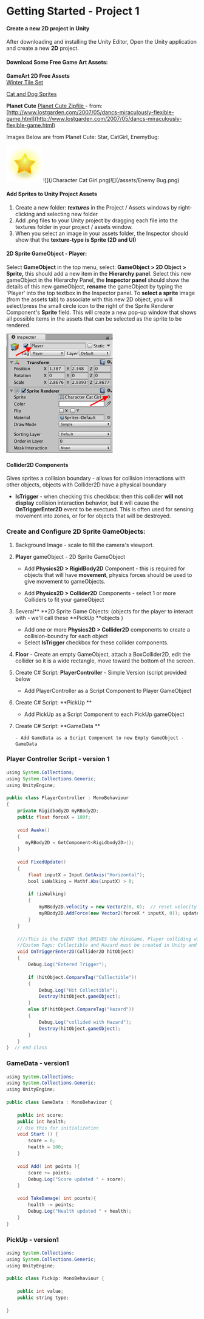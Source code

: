 # Getting Started - Project 1

#### Create a new 2D project in Unity

After downloading and installing the Unity Editor, Open the Unity application and create a new **2D** project.

#### Download Some Free Game Art Assets:

**GameArt 2D Free Assets**  
[Winter Tile Set](https://www.gameart2d.com/winter-platformer-game-tileset.html)

[Cat and Dog Sprites](https://www.gameart2d.com/cat-and-dog-free-sprites.html)

**Planet Cute** [Planet Cute Zipfile ](https://utdallas.box.com/v/planet-cute-zipfile) - from: [http://www.lostgarden.com/2007/05/dancs-miraculously-flexible-game.html](http://www.lostgarden.com/2007/05/dancs-miraculously-flexible-game.html)

Images Below are from Planet Cute: Star, CatGirl, EnemyBug:

![](/star.png)![](/Character Cat Girl.png)![](/assets/Enemy Bug.png)

#### Add Sprites to Unity Project Assets

1. Create a new folder: _**textures**_ in the Project / Assets windows by right-clicking and selecting new folder 
2. Add .png files to your Unity project by dragging each file into the textures folder in your project / assets window. 
3. When you select an image in your assets folder, the Inspector should show that the **texture-type is Sprite \(2D and UI\)**

#### 2D Sprite GameObject - Player:

Select **GameObject** in the top menu, select: **GameObject &gt; 2D Object &gt; Sprite,** this should add a new item in the **Hierarchy panel**.  Select this new gameObject in the Hierarchy Panel,  the **Inspector panel** should show the details of this new gameObject, **rename** the gameObject by typing the 'Player' into the top textbox in the Inspector panel. To **select a sprite** image \(from the assets tab\) to associate with this new 2D object, you will select/press the small circle icon to the right of the Sprite Renderer Component's **Sprite** field. This will create a new pop-up window that shows all possible items in the assets that can be selected as the sprite to be rendered.  

![](/assets/SelectSpriteImg.png)



#### Collider2D Components

Gives sprites a collision boundary - allows for collision interactions with other objects, objects with Collider2D have a physical boundary

* **IsTrigger** - when checking this checkbox: then this collider **will not display** collision interaction behavior, but it will cause the **OnTriggerEnter2D** event to be exectued. This is often used for sensing movement into zones, or for for objects that will be destroyed.   

### Create and Configure 2D Sprite GameObjects:

1. Background Image - scale to fill the camera's viewport. 
2. **Player** gameObject - 2D Sprite GameObject
    * Add **Physics2D &gt; RigidBody2D** Component - this is required for objects that will have **movement**, physics forces should be used to give movement to gameObjects.
    
    * Add **Physics2D &gt; Collider2D** Components - select 1 or more Colliders to fit your gameObject
   

3. Several** **2D Sprite Game Objects: \(objects for the player to interact with - we'll call these **PickUp **objects \)

   * Add one or more **Physics2D &gt; Collider2D** components to create a collision-boundry for each object
   * Select **IsTrigger** checkbox for these collider components.

4. **Floor** - Create an empty GameObject, attach a  BoxCollider2D, edit the collider so it is a wide rectangle, move toward the bottom of the screen.

5. Create C\# Script:  **PlayerController** - Simple Version \(script provided below

     - Add PlayerController as a Script Component to Player GameObject  

6. Create C\# Script:  **PickUp **
    - Add PickUp as a Script Component to each PickUp gameObject

7.  Create C\# Script: **GameData **

        - Add GameData as a Script Component to new Empty GameObject - GameData

### Player Controller Script - version 1

```java
using System.Collections;
using System.Collections.Generic;
using UnityEngine;

public class PlayerController : MonoBehaviour
{
    private Rigidbody2D myRBody2D;
    public float forceX = 100f;

    void Awake()
    {
       myRBody2D = GetComponent<Rigidbody2D>();
    }

    void FixedUpdate()
    {
        float inputX = Input.GetAxis("Horizontal");
        bool isWalking = Mathf.Abs(inputX) > 0;

        if (isWalking)
        {
            myRBody2D.velocity = new Vector2(0, 0);  // reset velocity to 0
            myRBody2D.AddForce(new Vector2(forceX * inputX, 0)); update x component velocity by adding a force, nothing happens to y velocity
        }
    }

    ////This is the EVENT that DRIVES the MiniGame, Player colliding with Pickup Objects
    //Custom Tags: Collectible and Hazard must be created in Unity and added to the PickUp objects.
    void OnTriggerEnter2D(Collider2D hitObject)
    {
        Debug.Log("Entered Trigger");

        if (hitObject.CompareTag("Collectible"))
        {
            Debug.Log("Hit Collectible");
            Destroy(hitObject.gameObject);
        }
        else if(hitObject.CompareTag("Hazard"))
        {
            Debug.Log("collided with Hazard");
            Destroy(hitObject.gameObject);
        }
    }
}  // end class
```

### GameData - version1

```java
using System.Collections;
using System.Collections.Generic;
using UnityEngine;

public class GameData : MonoBehaviour {

    public int score;
    public int health;
    // Use this for initialization
    void Start () {
        score = 0;
        health = 100;
    }

    void Add( int points ){
        score += points;
        Debug.Log("Score updated " + score);
    }

    void TakeDamage( int points){
        health -= points;
        Debug.Log("Health updated " + health);
    }
}
```

### PickUp - version1

```java
using System.Collections;
using System.Collections.Generic;
using UnityEngine;

public class PickUp: MonoBehaviour {

    public int value;
    public string type;

}
```




